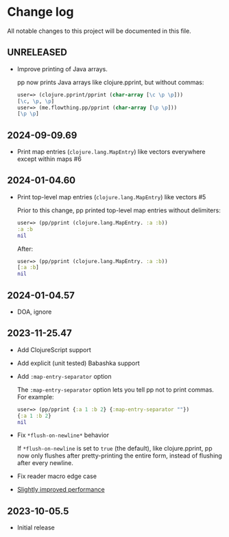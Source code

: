 # Change log

All notable changes to this project will be documented in this file.

## UNRELEASED

- Improve printing of Java arrays.

  pp now prints Java arrays like clojure.pprint, but without commas:

  ```clojure
  user=> (clojure.pprint/pprint (char-array [\c \p \p]))
  [\c, \p, \p]
  user=> (me.flowthing.pp/pprint (char-array [\p \p]))
  [\p \p]
  ```

## 2024-09-09.69

- Print map entries (`clojure.lang.MapEntry`) like vectors everywhere except within maps #6

## 2024-01-04.60

- Print top-level map entries (`clojure.lang.MapEntry`) like vectors #5

  Prior to this change, pp printed top-level map entries without delimiters:

  ```clojure
  user=> (pp/pprint (clojure.lang.MapEntry. :a :b))
  :a :b
  nil
  ```

  After:

  ```clojure
  user=> (pp/pprint (clojure.lang.MapEntry. :a :b))
  [:a :b]
  nil
  ```

## 2024-01-04.57

- DOA, ignore

## 2023-11-25.47

- Add ClojureScript support
- Add explicit (unit tested) Babashka support
- Add `:map-entry-separator` option

  The `:map-entry-separator` option lets you tell pp not to print
  commas. For example:

  ```clojure
  user=> (pp/pprint {:a 1 :b 2} {:map-entry-separator ""})
  {:a 1 :b 2}
  nil
  ```

- Fix `*flush-on-newline*` behavior

  If `*flush-on-newline` is set to `true` (the default), like clojure.pprint, pp now only flushes after pretty-printing the entire form, instead of flushing after every newline.

- Fix reader macro edge case
- [Slightly improved performance](https://github.com/eerohele/pp/actions/runs/6990886744/job/19020851938#step:6:202)

## 2023-10-05.5

- Initial release
